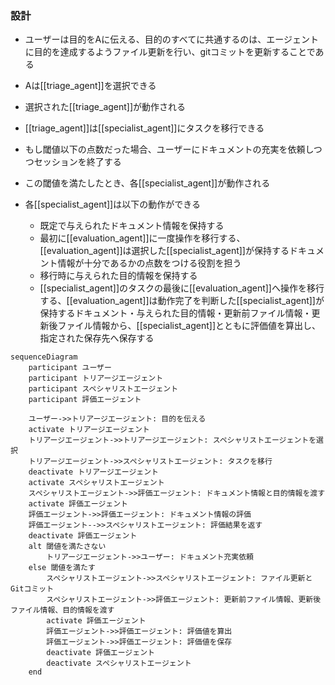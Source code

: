 ### 設計

- ユーザーは目的をAに伝える、目的のすべてに共通するのは、エージェントに目的を達成するようファイル更新を行い、gitコミットを更新することである
- Aは[[triage_agent]]を選択できる
- 選択された[[triage_agent]]が動作される
- [[triage_agent]]は[[specialist_agent]]にタスクを移行できる
- もし閾値以下の点数だった場合、ユーザーにドキュメントの充実を依頼しつつセッションを終了する
- この閾値を満たしたとき、各[[specialist_agent]]が動作される

- 各[[specialist_agent]]は以下の動作ができる
  - 既定で与えられたドキュメント情報を保持する
  - 最初に[[evaluation_agent]]に一度操作を移行する、[[evaluation_agent]]は選択した[[specialist_agent]]が保持するドキュメント情報が十分であるかの点数をつける役割を担う
  - 移行時に与えられた目的情報を保持する
  - [[specialist_agent]]のタスクの最後に[[evaluation_agent]]へ操作を移行する、[[evaluation_agent]]は動作完了を判断した[[specialist_agent]]が保持するドキュメント・与えられた目的情報・更新前ファイル情報・更新後ファイル情報から、[[specialist_agent]]とともに評価値を算出し、指定された保存先へ保存する
    <!-- TODO: エラー処理の明確化: 各エージェントにおけるエラー処理（例：ファイルアクセスエラー、Gitコミットエラー）を詳細に記述する -->
    <!-- TODO: 評価指標の詳細化: [[evaluation_agent]]が使用する評価指標を具体的に定義する。点数付けの基準、重み付けなどを明確にする -->
    <!-- TODO: エージェント間の通信機構: エジェント間の通信方法（例：メッセージキュー、共有メモリ）を明確にする -->
    <!-- TODO: 閾値の設定根拠: 閾値の設定根拠を明確にする。データに基づいた根拠を示す必要がある -->
    <!-- TODO エラー処理の明確化: 各エージェントがエラー処理を詳細に記述する必要があります。 特に「ファイルアクセスエラー」「Gitコミットエラー」など、特定のエラーシナリオについての対処方法を定義します。 -->
    <!-- TODO 評価指標の詳細化: [[evaluation_agent]]が点数をつける際の基準や評価指標を具体的に設定します。 点数付けに関する重み付けの基準や計算方法も、統一された基準を設ける必要があります。 -->
    <!-- TODO エージェント間の通信機構: エージェント間でのデータのやり取り方法（例：メッセージキューや共有メモリ）について、通信の流れと方法を明確にします。 各エージェントが一貫して動作するための具体的な通信手段の決定が必要です。 -->
    <!-- TODO閾値の設定根拠: 「閾値」の数値や評価基準を設定する際の根拠を、具体的なデータや指標に基づいて明確にします。 実際のパフォーマンスデータなどを用いた根拠が必要です。 -->

```mermaid
sequenceDiagram
    participant ユーザー
    participant トリアージエージェント
    participant スペシャリストエージェント
    participant 評価エージェント
    
    ユーザー->>トリアージエージェント: 目的を伝える
    activate トリアージエージェント
    トリアージエージェント->>トリアージエージェント: スペシャリストエージェントを選択
    トリアージエージェント->>スペシャリストエージェント: タスクを移行
    deactivate トリアージエージェント
    activate スペシャリストエージェント
    スペシャリストエージェント->>評価エージェント: ドキュメント情報と目的情報を渡す
    activate 評価エージェント
    評価エージェント->>評価エージェント: ドキュメント情報の評価
    評価エージェント-->>スペシャリストエージェント: 評価結果を返す
    deactivate 評価エージェント
    alt 閾値を満たさない
        トリアージエージェント->>ユーザー: ドキュメント充実依頼
    else 閾値を満たす
        スペシャリストエージェント->>スペシャリストエージェント: ファイル更新とGitコミット
        スペシャリストエージェント->>評価エージェント: 更新前ファイル情報、更新後ファイル情報、目的情報を渡す
        activate 評価エージェント
        評価エージェント->>評価エージェント: 評価値を算出
        評価エージェント->>評価エージェント: 評価値を保存
        deactivate 評価エージェント
        deactivate スペシャリストエージェント
    end
